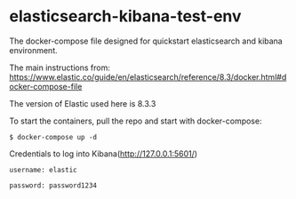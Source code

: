 # elasticsearch-kibana-test-env
The docker-compose file designed for quickstart elasticsearch and kibana environment. 

The main instructions from: https://www.elastic.co/guide/en/elasticsearch/reference/8.3/docker.html#docker-compose-file

The version of Elastic used here is 8.3.3

To start the containers, pull the repo and start with docker-compose:

`$ docker-compose up -d`

Credentials to log into Kibana(http://127.0.0.1:5601/)

`username: elastic`

`password: password1234`
